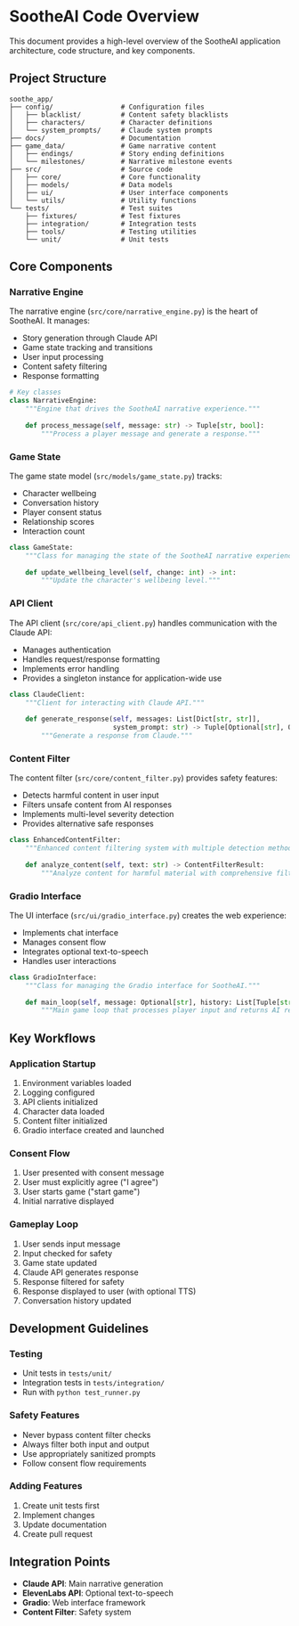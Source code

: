 # SootheAI Code Overview

This document provides a high-level overview of the SootheAI application architecture, code structure, and key components.

## Project Structure

```
soothe_app/
├── config/                 # Configuration files
│   ├── blacklist/          # Content safety blacklists
│   ├── characters/         # Character definitions
│   └── system_prompts/     # Claude system prompts
├── docs/                   # Documentation
├── game_data/              # Game narrative content
│   ├── endings/            # Story ending definitions
│   └── milestones/         # Narrative milestone events
├── src/                    # Source code
│   ├── core/               # Core functionality
│   ├── models/             # Data models
│   ├── ui/                 # User interface components
│   └── utils/              # Utility functions
└── tests/                  # Test suites
    ├── fixtures/           # Test fixtures
    ├── integration/        # Integration tests
    ├── tools/              # Testing utilities
    └── unit/               # Unit tests
```

## Core Components

### Narrative Engine

The narrative engine (`src/core/narrative_engine.py`) is the heart of SootheAI. It manages:

- Story generation through Claude API
- Game state tracking and transitions
- User input processing
- Content safety filtering
- Response formatting

```python
# Key classes
class NarrativeEngine:
    """Engine that drives the SootheAI narrative experience."""
    
    def process_message(self, message: str) -> Tuple[str, bool]:
        """Process a player message and generate a response."""
```

### Game State

The game state model (`src/models/game_state.py`) tracks:

- Character wellbeing
- Conversation history
- Player consent status
- Relationship scores
- Interaction count

```python
class GameState:
    """Class for managing the state of the SootheAI narrative experience."""
    
    def update_wellbeing_level(self, change: int) -> int:
        """Update the character's wellbeing level."""
```

### API Client

The API client (`src/core/api_client.py`) handles communication with the Claude API:

- Manages authentication
- Handles request/response formatting
- Implements error handling
- Provides a singleton instance for application-wide use

```python
class ClaudeClient:
    """Client for interacting with Claude API."""
    
    def generate_response(self, messages: List[Dict[str, str]], 
                          system_prompt: str) -> Tuple[Optional[str], Optional[str]]:
        """Generate a response from Claude."""
```

### Content Filter

The content filter (`src/core/content_filter.py`) provides safety features:

- Detects harmful content in user input
- Filters unsafe content from AI responses
- Implements multi-level severity detection
- Provides alternative safe responses

```python
class EnhancedContentFilter:
    """Enhanced content filtering system with multiple detection methods"""
    
    def analyze_content(self, text: str) -> ContentFilterResult:
        """Analyze content for harmful material with comprehensive filtering"""
```

### Gradio Interface

The UI interface (`src/ui/gradio_interface.py`) creates the web experience:

- Implements chat interface
- Manages consent flow
- Integrates optional text-to-speech
- Handles user interactions

```python
class GradioInterface:
    """Class for managing the Gradio interface for SootheAI."""
    
    def main_loop(self, message: Optional[str], history: List[Tuple[str, str]]) -> str:
        """Main game loop that processes player input and returns AI responses."""
```

## Key Workflows

### Application Startup

1. Environment variables loaded
2. Logging configured
3. API clients initialized
4. Character data loaded
5. Content filter initialized
6. Gradio interface created and launched

### Consent Flow

1. User presented with consent message
2. User must explicitly agree ("I agree")
3. User starts game ("start game")
4. Initial narrative displayed

### Gameplay Loop

1. User sends input message
2. Input checked for safety
3. Game state updated
4. Claude API generates response
5. Response filtered for safety
6. Response displayed to user (with optional TTS)
7. Conversation history updated

## Development Guidelines

### Testing

- Unit tests in `tests/unit/`
- Integration tests in `tests/integration/`
- Run with `python test_runner.py`

### Safety Features

- Never bypass content filter checks
- Always filter both input and output
- Use appropriately sanitized prompts
- Follow consent flow requirements

### Adding Features

1. Create unit tests first
2. Implement changes
3. Update documentation
4. Create pull request

## Integration Points

- **Claude API**: Main narrative generation
- **ElevenLabs API**: Optional text-to-speech
- **Gradio**: Web interface framework
- **Content Filter**: Safety system

